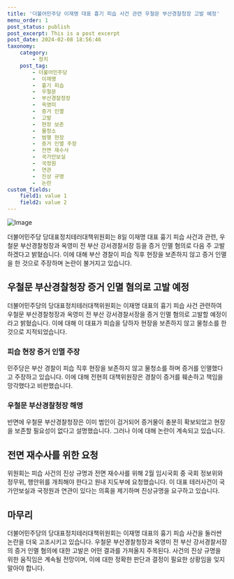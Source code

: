 ```yaml
---
title: '더불어민주당 이재명 대표 흉기 피습 사건 관련 우철문 부산경찰청장 고발 예정'
menu_order: 1
post_status: publish
post_excerpt: This is a post excerpt
post_date: 2024-02-08 18:56:46
taxonomy:
    category:
        - 정치
    post_tag:
        - 더불어민주당
        -  이재명
        -  흉기 피습
        -  우철문
        -  부산경찰청장
        -  옥영미
        -  증거 인멸
        -  고발
        -  현장 보존
        -  물청소
        -  범행 현장
        -  증거 인멸 주장
        -  전면 재수사
        -  국가안보실
        -  국정원
        -  연관
        -  진상 규명
        -  논란
custom_fields:
    field1: value 1
    field2: value 2
---
```


![Image](https://imgnews.pstatic.net/image/658/2024/02/08/0000065599_001_20240208131501579.jpg?type=w647)

더불어민주당 당대표정치테러대책위원회는 8일 이재명 대표 흉기 피습 사건과 관련, 우철문 부산경찰청장과 옥영미 전 부산 강서경찰서장 등을 증거 인멸 혐의로 다음 주 고발하겠다고 밝혔습니다. 이에 대해 부산 경찰이 피습 직후 현장을 보존하지 않고 증거 인멸을 한 것으로 주장하며 논란이 불거지고 있습니다.
## 우철문 부산경찰청장 증거 인멸 혐의로 고발 예정
더불어민주당의 당대표정치테러대책위원회는 이재명 대표의 흉기 피습 사건 관련하여 우철문 부산경찰청장과 옥영미 전 부산 강서경찰서장을 증거 인멸 혐의로 고발할 예정이라고 밝혔습니다. 이에 대해 이 대표가 피습을 당하자 현장을 보존하지 않고 물청소를 한 것으로 지적되었습니다.
### 피습 현장 증거 인멸 주장
민주당은 부산 경찰이 피습 직후 현장을 보존하지 않고 물청소를 하며 증거를 인멸했다고 주장하고 있습니다. 이에 대해 전현희 대책위원장은 경찰이 증거를 훼손하고 책임을 망각했다고 비판했습니다.
### 우철문 부산경찰청장 해명
반면에 우철문 부산경찰청장은 이미 범인이 검거되어 증거물이 충분히 확보되었고 현장을 보존할 필요성이 없다고 설명했습니다. 그러나 이에 대해 논란이 계속되고 있습니다.
## 전면 재수사를 위한 요청
위원회는 피습 사건의 진상 규명과 전면 재수사를 위해 2월 임시국회 중 국회 정보위와 정무위, 행안위를 개최해야 한다고 원내 지도부에 요청했습니다. 이 대표 테러사건이 국가안보실과 국정원과 연관이 있다는 의혹을 제기하며 진상규명을 요구하고 있습니다.
## 마무리
더불어민주당의 당대표정치테러대책위원회는 이재명 대표의 흉기 피습 사건을 둘러싼 논란을 더욱 고조시키고 있습니다. 우철문 부산경찰청장과 옥영미 전 부산 강서경찰서장의 증거 인멸 혐의에 대한 고발은 어떤 결과를 가져올지 주목된다. 사건의 진상 규명을 위한 움직임은 계속될 전망이며, 이에 대한 정확한 판단과 결정이 필요한 상황임을 잊지 말아야 합니다.
